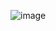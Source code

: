 ![image](https://github.com/rogueprogrammer/Rust_Samples/assets/10835474/bd4398aa-5b40-44e3-ab85-76a02fcb5a59)
